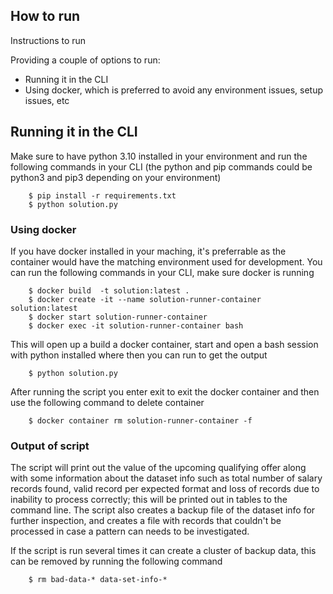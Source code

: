 ## How to run
Instructions to run

Providing a couple of options to run:
- Running it in the CLI 
- Using docker, which is preferred to avoid any environment issues, setup issues, etc

## Running it in the CLI
Make sure to have python 3.10 installed in your environment and run the following commands in your CLI (the python and pip commands could be python3 and pip3 depending on your environment)

```
    $ pip install -r requirements.txt 
    $ python solution.py
```    

### Using docker 
If you have docker installed in your maching, it's preferrable as the container would have the matching environment used for development. You can run the following commands in your CLI, make sure docker is running

```
    $ docker build  -t solution:latest .
    $ docker create -it --name solution-runner-container solution:latest
    $ docker start solution-runner-container 
    $ docker exec -it solution-runner-container bash
```
This will open up a build a docker container, start and open a bash session with python installed where then you can run to get the output

```
    $ python solution.py
```

After running the script you enter exit to exit the docker container and then use the following command to delete container 
```
    $ docker container rm solution-runner-container -f
```

### Output of script
The script will print out the value of the upcoming qualifying offer along with some information about the dataset info such as total number of salary records found, valid record per expected format and loss of records due to inability to process correctly; this will be printed out in tables to the command line. The script also creates a backup file of the dataset info for further inspection, and creates a file with records that couldn't be processed in case a pattern can needs to be investigated. 

If the script is run several times it can create a cluster of backup data, this can be removed by running the following command 
```
    $ rm bad-data-* data-set-info-*
```